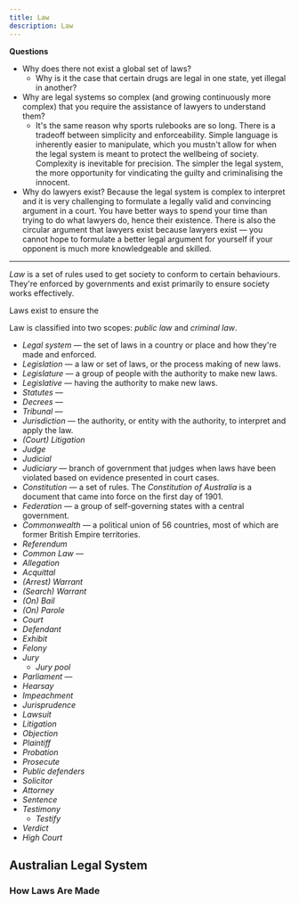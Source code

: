 ```yaml
---
title: Law
description: Law
---
```



**Questions**
- Why does there not exist a global set of laws?
    - Why is it the case that certain drugs are legal in one state, yet illegal in another?
- Why are legal systems so complex (and growing continuously more complex) that you require the assistance of lawyers to understand them?
    - It's the same reason why sports rulebooks are so long. There is a tradeoff between simplicity and enforceability. Simple language is inherently easier to manipulate, which you mustn't allow for when the legal system is meant to protect the wellbeing of society. Complexity is inevitable for precision. The simpler the legal system, the more opportunity for vindicating the guilty and criminalising the innocent.
- Why do lawyers exist? Because the legal system is complex to interpret and it is very challenging to formulate a legally valid and convincing argument in a court. You have better ways to spend your time than trying to do what lawyers do, hence their existence. There is also the circular argument that lawyers exist because lawyers exist — you cannot hope to formulate a better legal argument for yourself if your opponent is much more knowledgeable and skilled.

---

*Law* is a set of rules used to get society to conform to certain behaviours. They're enforced by governments and exist primarily to ensure society works effectively.

Laws exist to ensure the

Law is classified into two scopes: *public law* and *criminal law*.

- *Legal system* — the set of laws in a country or place and how they're made and enforced.
- *Legislation* — a law or set of laws, or the process making of new laws.
- *Legislature* — a group of people with the authority to make new laws. 
- *Legislative* — having the authority to make new laws.
- *Statutes* — 
- *Decrees* — 
- *Tribunal* — 
- *Jurisdiction* — the authority, or entity with the authority, to interpret and apply the law.
- *(Court) Litigation*
- *Judge*
- *Judicial* 
- *Judiciary* — branch of government that judges when laws have been violated based on evidence presented in court cases.
- *Constitution* — a set of rules. The *Constitution of Australia* is a document     that came into force on the first day of 1901.
- *Federation* — a group of self-governing states with a central government.
- *Commonwealth* — a political union of 56 countries, most of which are former British Empire territories.
- *Referendum*
- *Common Law* — 
- *Allegation*
- *Acquittal*
- *(Arrest) Warrant*
- *(Search) Warrant*
- *(On) Bail*
- *(On) Parole*
- *Court*
- *Defendant*
- *Exhibit*
- *Felony*
- *Jury*
    - *Jury pool*
- *Parliament* — 
- *Hearsay*
- *Impeachment*
- *Jurisprudence*
- *Lawsuit*
- *Litigation*
- *Objection*
- *Plaintiff*
- *Probation*
- *Prosecute*
- *Public defenders*
- *Solicitor*
- *Attorney*
- *Sentence*
- *Testimony*
    - *Testify*
- *Verdict*
- *High Court*

## Australian Legal System



### How Laws Are Made
